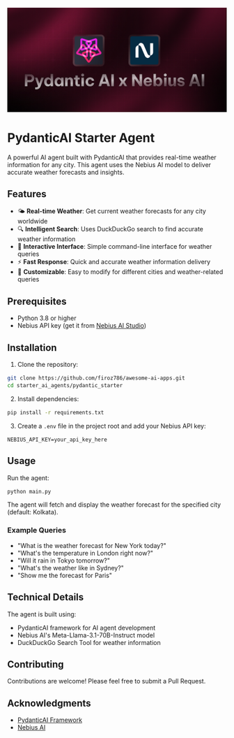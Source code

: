 ![banner](./banner.png)

# PydanticAI Starter Agent

A powerful AI agent built with PydanticAI that provides real-time weather information for any city. This agent uses the Nebius AI model to deliver accurate weather forecasts and insights.

## Features

- 🌤️ **Real-time Weather**: Get current weather forecasts for any city worldwide
- 🔍 **Intelligent Search**: Uses DuckDuckGo search to find accurate weather information
- 🤖 **Interactive Interface**: Simple command-line interface for weather queries
- ⚡ **Fast Response**: Quick and accurate weather information delivery
- 🎯 **Customizable**: Easy to modify for different cities and weather-related queries

## Prerequisites

- Python 3.8 or higher
- Nebius API key (get it from [Nebius AI Studio](https://studio.nebius.ai/))

## Installation

1. Clone the repository:

```bash
git clone https://github.com/firoz786/awesome-ai-apps.git
cd starter_ai_agents/pydantic_starter
```

2. Install dependencies:

```bash
pip install -r requirements.txt
```

3. Create a `.env` file in the project root and add your Nebius API key:

```
NEBIUS_API_KEY=your_api_key_here
```

## Usage

Run the agent:

```bash
python main.py
```

The agent will fetch and display the weather forecast for the specified city (default: Kolkata).

### Example Queries

- "What is the weather forecast for New York today?"
- "What's the temperature in London right now?"
- "Will it rain in Tokyo tomorrow?"
- "What's the weather like in Sydney?"
- "Show me the forecast for Paris"

## Technical Details

The agent is built using:

- PydanticAI framework for AI agent development
- Nebius AI's Meta-Llama-3.1-70B-Instruct model
- DuckDuckGo Search Tool for weather information

## Contributing

Contributions are welcome! Please feel free to submit a Pull Request.

## Acknowledgments

- [PydanticAI Framework](https://ai.pydantic.dev/)
- [Nebius AI](https://studio.nebius.ai/)
